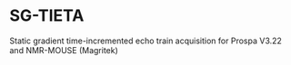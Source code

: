 # SG-TIETA
Static gradient time-incremented echo train acquisition for Prospa V3.22 and NMR-MOUSE (Magritek)
